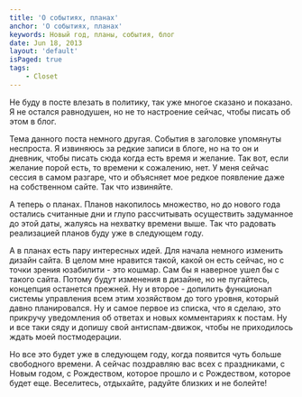 ```yaml
---
title: 'О событиях, планах'
anchor: 'О событиях, планах'
keywords: Новый год, планы, события, блог
date: Jun 18, 2013
layout: 'default'
isPaged: true
tags:
    - Closet
---
```


Не буду в посте влезать в политику, так уже многое сказано и показано. Я не остался равнодушен, но не то настроение сейчас, чтобы писать об этом в блог.

Тема данного поста немного другая. События в заголовке упомянуты неспроста. Я извиняюсь за редкие записи в блоге, но на то он и дневник, чтобы писать сюда когда есть время и желание. Так вот, если желание порой есть, то времени к сожалению, нет. У меня сейчас сессия в самом разгаре, что и объясняет мое редкое появление даже на собственном сайте. Так что извиняйте.

А теперь о планах. Планов накопилось множество, но до нового года остались считанные дни и глупо рассчитывать осуществить задуманное до этой даты, жалуясь на нехватку времени выше. Так что радовать реализацией планов буду уже в следующем году.

А в планах есть пару интересных идей. Для начала немного изменить дизайн сайта. В целом мне нравится такой, какой он есть сейчас, но с точки зрения юзабилити - это кошмар. Сам бы я наверное ушел бы с такого сайта. Потому будут изменения в дизайне, но не пугайтесь, концепция останется прежней. Ну и второе - допилить функционал системы управления всем этим хозяйством до того уровня, который давно планировался. Ну и самое первое из списка, что я сделаю, это прикручу уведомления об ответах и новых комментариях к постам. Ну и все таки сяду и допишу свой антиспам-движок, чтобы не приходилось ждать моей постмодерации.

Но все это будет уже в следующем году, когда появится чуть больше свободного времени. А сейчас поздравляю вас всех с праздниками, с Новым годом, с Рождеством, которое прошло и с Рождеством, которое будет еще. Веселитесь, отдыхайте, радуйте близких и не болейте!